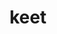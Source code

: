 ---
tags: post
title: keet
titlePicture: https://img.freepik.com/free-photo/painting-mountain-lake-with-mountain-background_188544-9126.jpg
shrunkPeriod:  -19/18 Ma
period: Environ -19/18 millions
category: Formation géologique
details:
  - img: https://picsum.photos/id/973/500/280,
    text: "Lorem Ipsum is simply dummy text of the printing and typesetting industry. Lorem Ipsum has been the industry's standard dummy text ever since the 1500s, when an unknown printer took a galley of type and scrambled it to make a type specimen book. It has survived not only five centuries, but also the leap into electronic typesetting, remaining essentially unchanged. It was popularised in the 1960s with the release of Letraset sheets containing Lorem Ipsum passages, and more recently with desktop publishing software like Aldus PageMaker including versions of Lorem Ipsum."
  - img: https://picsum.photos/id/973/500/280,
    text: "Lorem Ipsum is simply dummy text of the printing and typesetting industry. Lorem Ipsum has been the industry's standard dummy text ever since the 1500s, when an unknown printer took a galley of type and scrambled it to make a type specimen book. It has survived not only five centuries, but also the leap into electronic typesetting, remaining essentially unchanged. It was popularised in the 1960s with the release of Letraset sheets containing Lorem Ipsum passages, and more recently with desktop publishing software like Aldus PageMaker including versions of Lorem Ipsum."
---